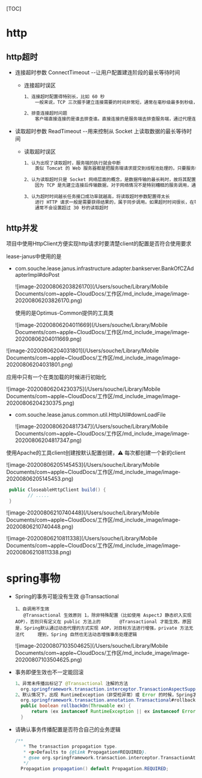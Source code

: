 [TOC]



# http

## http超时

- 连接超时参数 ConnectTimeout	--让用户配置建连阶段的最长等待时间

  - 连接超时误区

    ```tex
    1、连接超时配置得特别长，比如 60 秒
    	一般来说，TCP 三次握手建立连接需要的时间非常短，通常在毫秒级最多到秒级，不可能需要十几秒甚至几十秒。如果很久都无	法建连，很可能是网络或防火墙配置的问题
    
    2、排查连接超时问题
    	客户端直接连接的是谁去排查谁。直接连接的是服务端去排查服务端，通过代理连接的服务端要先排查代理
    ```

    

- 读取超时参数 ReadTimeout	--用来控制从 Socket 上读取数据的最长等待时间

  - 读取超时误区

    ```tex
    1、认为出现了读取超时，服务端的执行就会中断
    	类似 Tomcat 的 Web 服务器都是把服务端请求提交到线程池处理的，只要服务端收到了请求，网络层面的超时和断开便不会影	响服务端的执行
    	
    2、认为读取超时只是 Socket 网络层面的概念，是数据传输的最长耗时，故将其配置得非常短，比如 100 毫秒
    	因为 TCP 是先建立连接后传输数据，对于网络情况不是特别糟糕的服务调用，通常可以认为出现连接超时是网络问题或服务不	在线，而出现读取超时是服务处理超时
    	
    3、认为超时时间越长任务接口成功率就越高，将读取超时参数配置得太长
    	进行 HTTP 请求一般是需要获得结果的，属于同步调用。如果超时时间很长，在等待服务端返回数据的同时，客户端线程（通常	 是 Tomcat 线程）也在等待，当下游服务出现大量超时的时候，程序可能也会受到拖累创建大量线程，最终崩溃
    	通常不会设置超过 30 秒的读取超时
    ```

    

## http并发

项目中使用HttpClient方便实现http请求时要清楚client的配置是否符合使用要求

lease-janus中使用的是

- com.souche.lease.janus.infrastructure.adapter.bankserver.BankOfCZAdapterImpl#doPost

  ![image-20200806203826170](/Users/souche/Library/Mobile Documents/com~apple~CloudDocs/工作区/md_include_image/image-20200806203826170.png)

  使用的是Optimus-Common提供的工具类

  ![image-20200806204011669](/Users/souche/Library/Mobile Documents/com~apple~CloudDocs/工作区/md_include_image/image-20200806204011669.png)

![image-20200806204031801](/Users/souche/Library/Mobile Documents/com~apple~CloudDocs/工作区/md_include_image/image-20200806204031801.png)

应用中只有一个在类加载的时候进行初始化

![image-20200806204230375](/Users/souche/Library/Mobile Documents/com~apple~CloudDocs/工作区/md_include_image/image-20200806204230375.png)

- com.souche.lease.janus.common.util.HttpUtil#downLoadFile

  ![image-20200806204817347](/Users/souche/Library/Mobile Documents/com~apple~CloudDocs/工作区/md_include_image/image-20200806204817347.png)

使用Apache的工具client创建按默认配置创建，⚠️ 每次都创建一个新的client

![image-20200806205145453](/Users/souche/Library/Mobile Documents/com~apple~CloudDocs/工作区/md_include_image/image-20200806205145453.png)

```java
 public CloseableHttpClient build() {
		// .....
 }
```

![image-20200806210740448](/Users/souche/Library/Mobile Documents/com~apple~CloudDocs/工作区/md_include_image/image-20200806210740448.png)

![image-20200806210811338](/Users/souche/Library/Mobile Documents/com~apple~CloudDocs/工作区/md_include_image/image-20200806210811338.png)



# spring事物

- Spring的事务可能没有生效	@Transactional

  ```
  1、自调用不生效
  	 @Transactional 生效原则 1，除非特殊配置（比如使用 AspectJ 静态织入实现AOP），否则只有定义在 public 方法上的 		@Transactional 才能生效。原因是，Spring默认通过动态代理的方式实现 AOP，对目标方法进行增强，private 方法无法代		理到，Spring 自然也无法动态增强事务处理逻辑
  ```

  ![image-20200807103504625](/Users/souche/Library/Mobile Documents/com~apple~CloudDocs/工作区/md_include_image/image-20200807103504625.png)

- 事务即便生效也不一定能回滚

  ```java
  1、异常未传播出标记了 @Transactional 注解的方法
    org.springframework.transaction.interceptor.TransactionAspectSupport#invokeWithinTransaction
  2、默认情况下，出现 RuntimeException（非受检异常）或 Error 的时候，Spring才会回滚事务。
    org.springframework.transaction.annotation.Transactional#rollbackFor
    public boolean rollbackOn(Throwable ex) {
  		return (ex instanceof RuntimeException || ex instanceof Error);
  	}
  ```

- 请确认事务传播配置是否符合自己的业务逻辑

  ```java
  /**
  	 * The transaction propagation type.
  	 * <p>Defaults to {@link Propagation#REQUIRED}.
  	 * @see org.springframework.transaction.interceptor.TransactionAttribute#getPropagationBehavior()
  	 */
  	Propagation propagation() default Propagation.REQUIRED;
  ```

  

